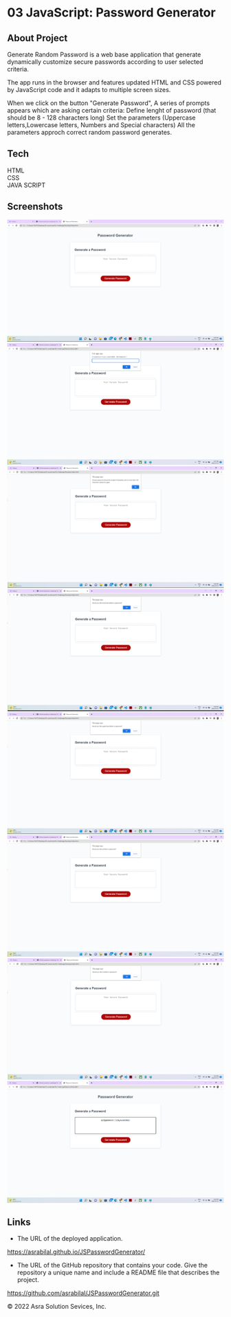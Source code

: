 # 03 JavaScript: Password Generator

## About Project

Generate Random Password is a web base application that generate dynamically customize secure passwords according to user selected criteria. 

The app runs in the browser and features updated HTML and CSS powered by JavaScript code and it adapts to multiple screen sizes.

When we click on the button "Generate Password", A series of prompts appears which are asking certain criteria:
Define lenght of password (that should be 8 - 128 characters long)
Set the parameters (Uppercase letters,Lowercase letters, Numbers and Special characters)
All the parameters approch correct
random password generates. 


## Tech

HTML<br/>
CSS<br/>
JAVA SCRIPT

## Screenshots

![Home Page](./Assets/images/PW1.png)
![Prompt: Password Length](./Assets/images/PW2.png)
![Wrong entry message](./Assets/images/PW3.png)
![Prompt: LowerCase](./Assets/images/PW4.png)
![Prompt: UpperCase](./Assets/images/PW5.png)
![Prompt: Symbols](./Assets/images/PW6.png)
![Prompt: Numbers](./Assets/images/PW7.png)
![Password Generated](./Assets/images/PW8.png)


## Links

* The URL of the deployed application.

https://asrabilal.github.io/JSPasswordGenerator/

* The URL of the GitHub repository that contains your code. Give the repository a unique name and include a README file that describes the project.

https://github.com/asrabilal/JSPasswordGenerator.git

© 2022 Asra Solution Sevices, Inc.
